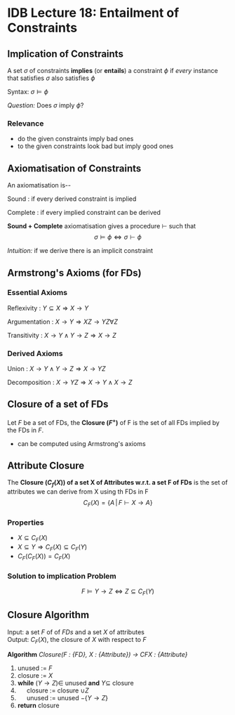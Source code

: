 
# IDB Lecture 18: Entailment of Constraints

## Implication of Constraints
A set $\sigma$ of constraints __implies__ (or __entails__) a constraint $\phi$ if _every_ instance that satisfies $\sigma$ also satisfies $\phi$

Syntax: $\sigma \models \phi$

_Question:_ Does $\sigma$ imply $\phi$?

### Relevance
- do the given constraints imply bad ones
- to the given constraints look bad but imply good ones

## Axiomatisation of Constraints
An axiomatisation is--

Sound
  : if every derived constraint is implied 

Complete 
  : if every implied constraint can be derived

__Sound + Complete__ axiomatisation gives a procedure $\vdash$ such that
$$ \sigma \models \phi \iff \sigma \vdash \phi$$

_Intuition:_ if we derive there is an implicit constraint

## Armstrong's Axioms (for FDs)

### Essential Axioms
Reflexivity
  : $Y \subseteq X \Rightarrow X \rightarrow Y$

Argumentation
  : $X \rightarrow Y \Rightarrow XZ \rightarrow YZ \forall Z$

Transitivity
  : $X \rightarrow Y \land Y \rightarrow Z \Rightarrow X \rightarrow Z$

### Derived Axioms
Union
  : $X \rightarrow Y \land Y \rightarrow Z \Rightarrow X \rightarrow YZ$

Decomposition
  : $X \rightarrow YZ \Rightarrow X \rightarrow Y \land X \rightarrow Z$

## Closure of a set of FDs
Let $F$ be a set of FDs, the  __Closure ($F^+$)__ of F is the set of all FDs implied by the FDs in $F$. 

- can be computed using Armstrong's axioms

## Attribute Closure
The __Closure ($C_f(X)$) of a set X of Attributes w.r.t. a set F of FDs__ is the set of attributes we can derive from X using th FDs in F
$$ C_F (X) = \{ A \,|\, F \vdash X \rightarrow A \}$$ 

### Properties
  - $X \subseteq C_F(X)$
  - $X \subseteq Y \Rightarrow C_F(X) \subseteq C_F(Y)$
  - $C_F(C_F(X)) = C_F(X)$

### Solution to implication Problem
$$ F \models Y \rightarrow Z \iff Z \subseteq C_F(Y)$$

## Closure Algorithm
Input: a set $F$ of of $FDs$ and a set $X$ of attributes\
Output: $C_F(X)$, the closure of $X$ with respect to $F$

 __Algorithm__ _Closure(F : {FD}, X : {Attribute}) $\rightarrow$ CFX : {Attribute}_

1. unused $:=$ $F$
2. closure := $X$
3. __while__ $(Y \rightarrow Z) \in$ unused __and__ $Y \subseteq$ closure
4. $\quad$ closure := closure $\cup Z$
5. $\quad$ unused := unused $- \{ Y \rightarrow Z \}$ 
6. __return__ closure
